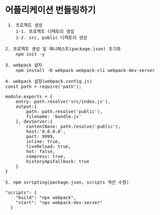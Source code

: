 # 어플리케이션 번들링하기

<pre>
 1. 프로젝트 생성
    1-1. 프로젝트 디렉토리 생성
    1-2. src, public 디렉토리 생성

2. 프로젝트 생성 및 매니페스트(package.json) 초기화
    npm init -y

3. webpack 설치
    npm install -D webpack webpack-cli webpack-dev-server

4. webpack 설정(webpack.config.js)
const path = require('path');

module.exports = {
    entry: path.resolve('src/index.js'),
    output:{
        path: path.resolve('public'),
        filename: 'bundle.js'
    }, devServer:{
        contentBase: path.resolve('public'),
        host:'0.0.0.0',
        port: 9999,
        inline: true,
        liveReload: true,
        hot: false,
        compress: true,
        historyApiFallback: true
    }
}

5. npm scripting(package.json, scripts 섹션 수정)

"scripts": {
    "build": "npx webpack",
    "start": "npx webpack-dev-server"
  }
</pre>
